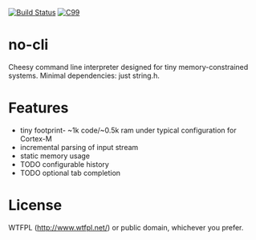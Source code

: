 [![Build Status](https://img.shields.io/travis/noahp/nocli.svg)](https://travis-ci.org/noahp/nocli)
[![C99](https://img.shields.io/badge/language-C99-blue.svg)](http://www.open-std.org/jtc1/sc22/wg14/www/docs/n1256.pdf)
# no-cli
Cheesy command line interpreter designed for tiny memory-constrained systems.
Minimal dependencies: just string.h.

# Features
* tiny footprint- ~1k code/~0.5k ram under typical configuration for Cortex-M
* incremental parsing of input stream
* static memory usage
* TODO configurable history
* TODO optional tab completion

# License
WTFPL (http://www.wtfpl.net/) or public domain, whichever you prefer.
